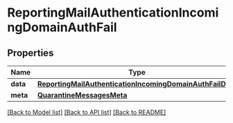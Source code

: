 # ReportingMailAuthenticationIncomingDomainAuthFail

## Properties
Name | Type | Description | Notes
------------ | ------------- | ------------- | -------------
**data** | [**ReportingMailAuthenticationIncomingDomainAuthFailData**](ReportingMailAuthenticationIncomingDomainAuthFailData.md) |  | [optional] 
**meta** | [**QuarantineMessagesMeta**](QuarantineMessagesMeta.md) |  | [optional] 

[[Back to Model list]](../README.md#documentation-for-models) [[Back to API list]](../README.md#documentation-for-api-endpoints) [[Back to README]](../README.md)

